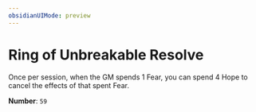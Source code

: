 ```yaml
---
obsidianUIMode: preview
---
```

# Ring of Unbreakable Resolve

Once per session, when the GM spends 1 Fear, you can spend 4 Hope to cancel the effects of that spent Fear.

**Number**: `59`
